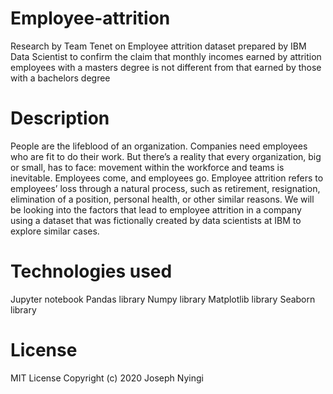 # Employee-attrition
Research by Team Tenet on Employee attrition dataset prepared by IBM Data Scientist to confirm the claim that monthly incomes earned by attrition employees with a masters degree is not different from that earned by those with a bachelors degree
# Description
People are the lifeblood of an organization. Companies need employees who are fit to do their work. But there’s a reality that every organization, big or small, has to face: movement within the workforce and teams is inevitable. Employees come, and employees go.
Employee attrition refers to employees’ loss through a natural process, such as retirement, resignation, elimination of a position, personal health, or other similar reasons. 
We will be looking into the factors that lead to employee attrition in a company using a dataset that was fictionally created by data scientists at IBM to explore similar cases.

# Technologies used
 Jupyter notebook
 Pandas library
 Numpy library
 Matplotlib library
 Seaborn library
# License
MIT License Copyright (c) 2020 Joseph Nyingi

